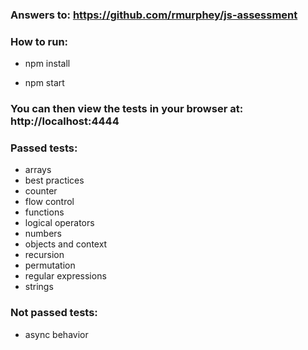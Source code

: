 ### Answers to:  https://github.com/rmurphey/js-assessment 

### How to run: 
* npm install 

* npm start

### You can then view the tests in your browser at:  http://localhost:4444

### Passed tests:
* arrays
* best practices
* counter
* flow control
* functions
* logical operators
* numbers
* objects and context
* recursion
* permutation
* regular expressions
* strings

### Not passed tests:
* async behavior